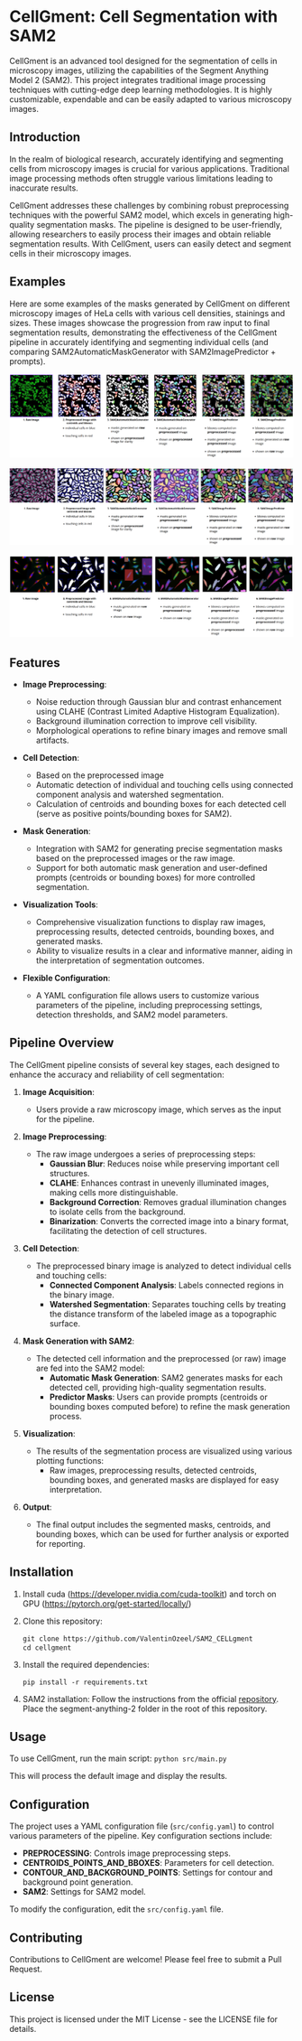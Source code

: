 # CellGment: Cell Segmentation with SAM2

CellGment is an advanced tool designed for the segmentation of cells in microscopy images, utilizing the capabilities of the Segment Anything Model 2 (SAM2). This project integrates traditional image processing techniques with cutting-edge deep learning methodologies. It is highly customizable, expendable and can be easily adapted to various microscopy images.

## Introduction

In the realm of biological research, accurately identifying and segmenting cells from microscopy images is crucial for various applications. Traditional image processing methods often struggle various limitations leading to inaccurate results.

CellGment addresses these challenges by combining robust preprocessing techniques with the powerful SAM2 model, which excels in generating high-quality segmentation masks. The pipeline is designed to be user-friendly, allowing researchers to easily process their images and obtain reliable segmentation results. With CellGment, users can easily detect and segment cells in their microscopy images.

## Examples

Here are some examples of the masks generated by CellGment on different microscopy images of HeLa cells with various cell densities, stainings and sizes.
These images showcase the progression from raw input to final segmentation results, demonstrating the effectiveness of the CellGment pipeline in accurately identifying and segmenting individual cells (and comparing SAM2AutomaticMaskGenerator with SAM2ImagePredictor + prompts).

![First Set of Masks](https://github.com/ValentinOzeel/SAM2_CELLgment/blob/main/src/first-set.png)

![Second Set of Masks](https://github.com/ValentinOzeel/SAM2_CELLgment/blob/main/src/second-set.png)

![Third Set of Masks](https://github.com/ValentinOzeel/SAM2_CELLgment/blob/main/src/third-set.png)


## Features

- **Image Preprocessing**: 
  - Noise reduction through Gaussian blur and contrast enhancement using CLAHE (Contrast Limited Adaptive Histogram Equalization).
  - Background illumination correction to improve cell visibility.
  - Morphological operations to refine binary images and remove small artifacts.

- **Cell Detection**:
  - Based on the preprocessed image
  - Automatic detection of individual and touching cells using connected component analysis and watershed segmentation.
  - Calculation of centroids and bounding boxes for each detected cell (serve as positive points/bounding boxes for SAM2).

- **Mask Generation**:
  - Integration with SAM2 for generating precise segmentation masks based on the preprocessed images or the raw image.
  - Support for both automatic mask generation and user-defined prompts (centroids or bounding boxes) for more controlled segmentation.

- **Visualization Tools**:
  - Comprehensive visualization functions to display raw images, preprocessing results, detected centroids, bounding boxes, and generated masks.
  - Ability to visualize results in a clear and informative manner, aiding in the interpretation of segmentation outcomes.

- **Flexible Configuration**:
  - A YAML configuration file allows users to customize various parameters of the pipeline, including preprocessing settings, detection thresholds, and SAM2 model parameters.

## Pipeline Overview

The CellGment pipeline consists of several key stages, each designed to enhance the accuracy and reliability of cell segmentation:

1. **Image Acquisition**:
   - Users provide a raw microscopy image, which serves as the input for the pipeline.

2. **Image Preprocessing**:
   - The raw image undergoes a series of preprocessing steps:
     - **Gaussian Blur**: Reduces noise while preserving important cell structures.
     - **CLAHE**: Enhances contrast in unevenly illuminated images, making cells more distinguishable.
     - **Background Correction**: Removes gradual illumination changes to isolate cells from the background.
     - **Binarization**: Converts the corrected image into a binary format, facilitating the detection of cell structures.

3. **Cell Detection**:
   - The preprocessed binary image is analyzed to detect individual cells and touching cells:
     - **Connected Component Analysis**: Labels connected regions in the binary image.
     - **Watershed Segmentation**: Separates touching cells by treating the distance transform of the labeled image as a topographic surface.

4. **Mask Generation with SAM2**:
   - The detected cell information and the preprocessed (or raw) image are fed into the SAM2 model:
     - **Automatic Mask Generation**: SAM2 generates masks for each detected cell, providing high-quality segmentation results.
     - **Predictor Masks**: Users can provide prompts (centroids or bounding boxes computed before) to refine the mask generation process.

5. **Visualization**:
   - The results of the segmentation process are visualized using various plotting functions:
     - Raw images, preprocessing results, detected centroids, bounding boxes, and generated masks are displayed for easy interpretation.

6. **Output**:
   - The final output includes the segmented masks, centroids, and bounding boxes, which can be used for further analysis or exported for reporting.


## Installation

1. Install cuda (https://developer.nvidia.com/cuda-toolkit) and torch on GPU (https://pytorch.org/get-started/locally/)

2. Clone this repository:
   ```
   git clone https://github.com/ValentinOzeel/SAM2_CELLgment
   cd cellgment
   ```

3. Install the required dependencies:
   ```
   pip install -r requirements.txt
   ```

4. SAM2 installation:
    Follow the instructions from the official [repository](https://github.com/facebookresearch/segment-anything-2?tab=readme-ov-file).
    Place the segment-anything-2 folder in the root of this repository.


## Usage

To use CellGment, run the main script:
`python src/main.py`

This will process the default image and display the results.

## Configuration

The project uses a YAML configuration file (`src/config.yaml`) to control various parameters of the pipeline. Key configuration sections include:

- **PREPROCESSING**: Controls image preprocessing steps.
- **CENTROIDS_POINTS_AND_BBOXES**: Parameters for cell detection.
- **CONTOUR_AND_BACKGROUND_POINTS**: Settings for contour and background point generation.
- **SAM2**: Settings for SAM2 model.

To modify the configuration, edit the `src/config.yaml` file.

## Contributing

Contributions to CellGment are welcome! Please feel free to submit a Pull Request.

## License

This project is licensed under the MIT License - see the LICENSE file for details.